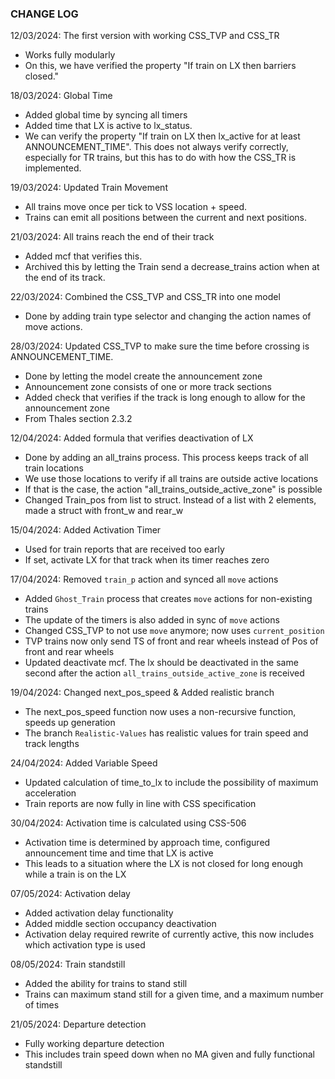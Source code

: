 ### CHANGE LOG ###
12/03/2024: The first version with working CSS_TVP and CSS_TR
- Works fully modularly 
- On this, we have verified the property "If train on LX then barriers closed."

18/03/2024: Global Time
- Added global time by syncing all timers
- Added time that LX is active to lx_status. 
- We can verify the property "If train on LX then lx_active for at least ANNOUNCEMENT_TIME".
  This does not always verify correctly, especially for TR trains, but this has to do with how the CSS_TR is implemented.

19/03/2024: Updated Train Movement
 - All trains move once per tick to VSS location + speed.
 - Trains can emit all positions between the current and next positions.

21/03/2024: All trains reach the end of their track
 - Added mcf that verifies this.
 - Archived this by letting the Train send a decrease_trains action when at the end of its track.

22/03/2024: Combined the CSS_TVP and CSS_TR into one model
 - Done by adding train type selector and changing the action names of move actions.

28/03/2024: Updated CSS_TVP to make sure the time before crossing is ANNOUNCEMENT_TIME.
 - Done by letting the model create the announcement zone
 - Announcement zone consists of one or more track sections
 - Added check that verifies if the track is long enough to allow for the announcement zone
 - From Thales section 2.3.2

12/04/2024: Added formula that verifies deactivation of LX 
 - Done by adding an all_trains process. This process keeps track of all train locations
 - We use those locations to verify if all trains are outside active locations
 - If that is the case, the action "all_trains_outside_active_zone" is possible
 - Changed Train_pos from list to struct. Instead of a list with 2 elements, made a struct with front_w and rear_w 

15/04/2024: Added Activation Timer
 - Used for train reports that are received too early
 - If set, activate LX for that track when its timer reaches zero

17/04/2024: Removed `train_p` action and synced all `move` actions
 - Added `Ghost_Train` process that creates `move` actions for non-existing trains
 - The update of the timers is also added in sync of `move` actions
 - Changed CSS_TVP to not use `move` anymore; now uses `current_position`
 - TVP trains now only send TS of front and rear wheels instead of Pos of front and rear wheels
 - Updated deactivate mcf. The lx should be deactivated in the same second after the action `all_trains_outside_active_zone` is received 
 
19/04/2024: Changed next_pos_speed & Added realistic branch
 - The next_pos_speed function now uses a non-recursive function, speeds up generation
 - The branch `Realistic-Values` has realistic values for train speed and track lengths

24/04/2024: Added Variable Speed
 - Updated calculation of time_to_lx to include the possibility of maximum acceleration
 - Train reports are now fully in line with CSS specification

30/04/2024: Activation time is calculated using CSS-506
 - Activation time is determined by approach time, configured announcement time and time that LX is active
 - This leads to a situation where the LX is not closed for long enough while a train is on the LX

07/05/2024: Activation delay
 - Added activation delay functionality
 - Added middle section occupancy deactivation
 - Activation delay required rewrite of currently active, this now includes which activation type is used

08/05/2024: Train standstill
 - Added the ability for trains to stand still
 - Trains can maximum stand still for a given time, and a maximum number of times

21/05/2024: Departure detection
 - Fully working departure detection
 - This includes train speed down when no MA given and fully functional standstill
